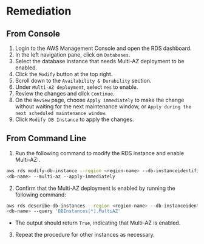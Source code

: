 # Remediation

## From Console

1. Login to the AWS Management Console and open the RDS dashboard.
2. In the left navigation pane, click on `Databases`.
3. Select the database instance that needs Multi-AZ deployment to be enabled.
4. Click the `Modify` button at the top right.
5. Scroll down to the `Availability & Durability` section.
6. Under `Multi-AZ deployment`, select `Yes` to enable.
7. Review the changes and click `Continue`.
8. On the `Review` page, choose `Apply immediately` to make the change without
waiting for the next maintenance window, or `Apply during the next scheduled maintenance window`.
9. Click `Modify DB Instance` to apply the changes.

## From Command Line

1. Run the following command to modify the RDS instance and enable Multi-AZ:.

```sh
aws rds modify-db-instance --region <region-name> --db-instanceidentifier
<db-name> --multi-az --apply-immediately
```

2. Confirm that the Multi-AZ deployment is enabled by running the following
command:

```sh
aws rds describe-db-instances --region <region-name> --db-instanceidentifier
<db-name> --query 'DBInstances[*].MultiAZ'
```

- The output should return `True`, indicating that Multi-AZ is enabled.

3. Repeat the procedure for other instances as necessary.
